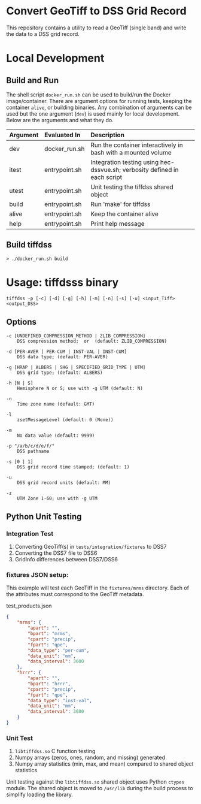 # Convert GeoTiff to DSS Grid Record

This repository contains a utility to read a GeoTiff (single band) and write the data to a DSS grid record.

# Local Development

## Build and Run

The shell script `docker_run.sh` can be used to build/run the Docker image/container.  There are argument options for running tests, keeping the container `alive`, or building binaries.  Any combination of arguments can be used but the one argument (`dev`) is used mainly for local development.  Below are the arguments and what they do.

| Argument| Evaluated In | Description|
| :------ | :----------- | :--------- |
| dev   | docker_run.sh | Run the container interactively in bash with a mounted volume |
| itest | entrypoint.sh | Integration testing using hec-dssvue.sh; verbosity defined in each script |
| utest | entrypoint.sh | Unit testing the tiffdss shared object |
| build | entrypoint.sh | Run 'make' for tiffdss |
| alive | entrypoint.sh | Keep the container alive|
| help  | entrypoint.sh | Print help message|


## Build tiffdss

```
> ./docker_run.sh build
```

# Usage: tiffdsss binary

```
tiffdss -p [-c] [-d] [-g] [-h] [-m] [-n] [-s] [-u] <input_Tiff> <output_DSS>
```

## Options

```
-c [UNDEFINED_COMPRESSION_METHOD | ZLIB_COMPRESSION]
    DSS compression method;  or  (default: ZLIB_COMPRESSION)

-d [PER-AVER | PER-CUM | INST-VAL | INST-CUM]
    DSS data type; (default: PER-AVER)

-g [HRAP | ALBERS | SHG | SPECIFIED_GRID_TYPE | UTM]
    DSS grid type; (default: ALBERS)

-h [N | S]
    Hemisphere N or S; use with -g UTM (default: N)

-n
    Time zone name (default: GMT)

-l
    zsetMessageLevel (default: 0 (None))

-m
    No data value (default: 9999)

-p "/a/b/c/d/e/f/"
    DSS pathname

-s [0 | 1]
    DSS grid record time stamped; (default: 1)

-u
    DSS grid record units (default: MM)

-z
    UTM Zone 1-60; use with -g UTM
```

## Python Unit Testing

### Integration Test
1. Converting GeoTiff(s) in `tests/integration/fixtures` to DSS7
2. Converting the DSS7 file to DSS6
3. GridInfo differences between DSS7/DSS6

### fixtures JSON setup:

This example will test each GeoTiff in the `fixtures/mrms` directory.  Each of the attributes must correspond to the GeoTiff metadata.

test_products.json
```json
{
    "mrms": {
        "apart": "",
        "bpart": "mrms",
        "cpart": "precip",
        "fpart": "qpe",
        "data_type": "per-cum",
        "data_unit": "mm",
        "data_interval": 3600
    },
    "hrrr": {
        "apart": "",
        "bpart": "hrrr",
        "cpart": "precip",
        "fpart": "qpe",
        "data_type": "inst-val",
        "data_unit": "mm",
        "data_interval": 3600
    }
}
```

### Unit Test
1. `libtiffdss.so` C function testing
2. Numpy arrays (zeros, ones, random, and missing) generated
3. Numpy array statistics (min, max, and mean) compared to shared object statistics

Unit testing against the `libtiffdss.so` shared object uses Python `ctypes` module.  The shared object is moved to `/usr/lib` during the build process to simplify loading the library.

